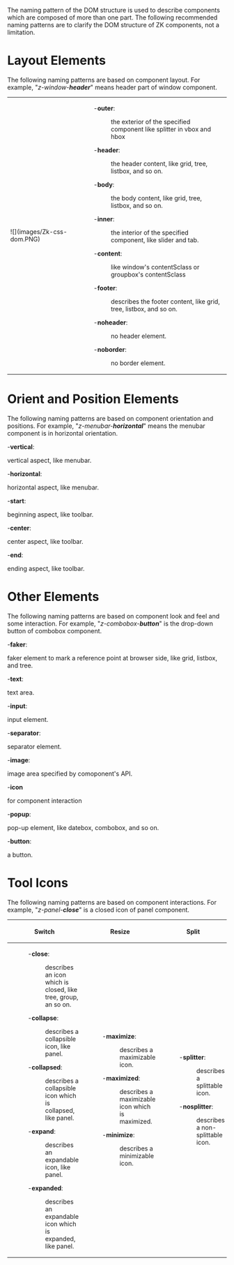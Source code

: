 

The naming pattern of the DOM structure is used to describe components
which are composed of more than one part. The following recommended
naming patterns are to clarify the DOM structure of ZK components, not a
limitation.

# Layout Elements

The following naming patterns are based on component layout. For
example, "*z-window-**header***" means header part of window component.

<table>
<tbody>
<tr class="odd">
<td>![](images/Zk-css-dom.PNG)</td>
<td><dl>
<dt></dt>
<dd>
-<strong>outer</strong>:
<dl>
<dt></dt>
<dd>
the exterior of the specified component like splitter in vbox and hbox
</dd>
</dl>
</dd>
<dd>
-<strong>header</strong>:
<dl>
<dt></dt>
<dd>
the header content, like grid, tree, listbox, and so on.
</dd>
</dl>
</dd>
<dd>
-<strong>body</strong>:
<dl>
<dt></dt>
<dd>
the body content, like grid, tree, listbox, and so on.
</dd>
</dl>
</dd>
<dd>
-<strong>inner</strong>:
<dl>
<dt></dt>
<dd>
the interior of the specified component, like slider and tab.
</dd>
</dl>
</dd>
<dd>
-<strong>content</strong>:
<dl>
<dt></dt>
<dd>
like window's contentSclass or groupbox's contentSclass
</dd>
</dl>
</dd>
<dd>
-<strong>footer</strong>:
<dl>
<dt></dt>
<dd>
describes the footer content, like grid, tree, listbox, and so on.
</dd>
</dl>
</dd>
<dd>
-<strong>noheader</strong>:
<dl>
<dt></dt>
<dd>
no header element.
</dd>
</dl>
</dd>
<dd>
-<strong>noborder</strong>:
<dl>
<dt></dt>
<dd>
no border element.
</dd>
</dl>
</dd>
</dl></td>
</tr>
</tbody>
</table>

# Orient and Position Elements

The following naming patterns are based on component orientation and
positions. For example, "*z-menubar-**horizontal***" means the menubar
component is in horizontal orientation.

  
\-**vertical**:

  
vertical aspect, like menubar.

\-**horizontal**:

  
horizontal aspect, like menubar.

\-**start**:

  
beginning aspect, like toolbar.

\-**center**:

  
center aspect, like toolbar.

\-**end**:

  
ending aspect, like toolbar.

# Other Elements

The following naming patterns are based on component look and feel and
some interaction. For example, "*z-combobox-**button***" is the
drop-down button of combobox component.

  
\-**faker**:

  
faker element to mark a reference point at browser side, like grid,
listbox, and tree.

\-**text**:

  
text area.

\-**input**:

  
input element.

\-**separator**:

  
separator element.

\-**image**:

  
image area specified by comoponent's API.

\-**icon**

  
for component interaction

\-**popup**:

  
pop-up element, like datebox, combobox, and so on.

\-**button**:

  
a button.

# Tool Icons

The following naming patterns are based on component interactions. For
example, "*z-panel-**close***" is a closed icon of panel component.

<table>
<thead>
<tr class="header">
<th style="text-align:center;"><p>Switch</p></th>
<th style="text-align:center;"><p>Resize</p></th>
<th style="text-align:center;"><p>Split</p></th>
</tr>
</thead>
<tbody>
<tr class="odd">
<td><dl>
<dt></dt>
<dd>
-<strong>close</strong>:
<dl>
<dt></dt>
<dd>
describes an icon which is closed, like tree, group, an so on.
</dd>
</dl>
</dd>
<dd>
-<strong>collapse</strong>:
<dl>
<dt></dt>
<dd>
describes a collapsible icon, like panel.
</dd>
</dl>
</dd>
<dd>
-<strong>collapsed</strong>:
<dl>
<dt></dt>
<dd>
describes a collapsible icon which is collapsed, like panel.
</dd>
</dl>
</dd>
<dd>
-<strong>expand</strong>:
<dl>
<dt></dt>
<dd>
describes an expandable icon, like panel.
</dd>
</dl>
</dd>
<dd>
-<strong>expanded</strong>:
<dl>
<dt></dt>
<dd>
describes an expandable icon which is expanded, like panel.
</dd>
</dl>
</dd>
</dl></td>
<td><dl>
<dt></dt>
<dd>
-<strong>maximize</strong>:
<dl>
<dt></dt>
<dd>
describes a maximizable icon.
</dd>
</dl>
</dd>
<dd>
-<strong>maximized</strong>:
<dl>
<dt></dt>
<dd>
describes a maximizable icon which is maximized.
</dd>
</dl>
</dd>
<dd>
-<strong>minimize</strong>:
<dl>
<dt></dt>
<dd>
describes a minimizable icon.
</dd>
</dl>
</dd>
</dl></td>
<td><dl>
<dt></dt>
<dd>
-<strong>splitter</strong>:
<dl>
<dt></dt>
<dd>
describes a splittable icon.
</dd>
</dl>
</dd>
<dd>
-<strong>nosplitter</strong>:
<dl>
<dt></dt>
<dd>
describes a non-splittable icon.
</dd>
</dl>
</dd>
</dl></td>
</tr>
</tbody>
</table>


